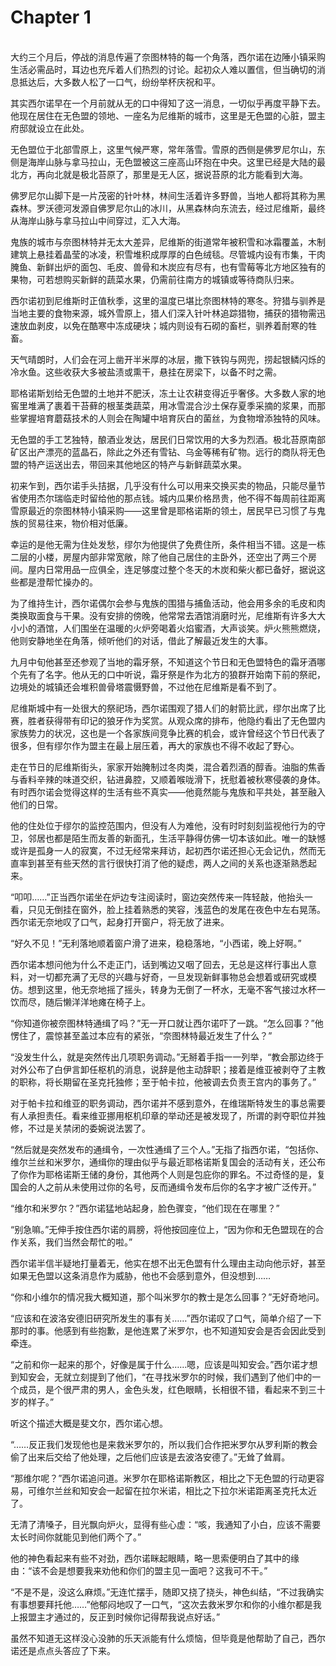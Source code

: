 # Chapter 1

<br>
大约三个月后，停战的消息传遍了奈图林特的每一个角落，西尔诺在边陲小镇采购生活必需品时，耳边也充斥着人们热烈的讨论。起初众人难以置信，但当确切的消息抵达后，大多数人松了一口气，纷纷举杯庆祝和平。

其实西尔诺早在一个月前就从无的口中得知了这一消息，一切似乎再度平静下去。他现在居住在无色盟的领地、一座名为尼维斯的城市，这里是无色盟的心脏，盟主府邸就设立在此处。

无色盟位于北部雪原上，这里气候严寒，常年落雪。雪原的西侧是佛罗尼尔山，东侧是海岸山脉与拿马拉山，无色盟被这三座高山环抱在中央。这里已经是大陆的最北方，再向北就是极北苔原了，那里是无人区，据说苔原的北方能看到大海。

佛罗尼尔山脚下是一片茂密的针叶林，林间生活着许多野兽，当地人都将其称为黑森林。罗沃德河发源自佛罗尼尔山的冰川，从黑森林向东流去，经过尼维斯，最终从海岸山脉与拿马拉山中间穿过，汇入大海。

鬼族的城市与奈图林特并无太大差异，尼维斯的街道常年被积雪和冰霜覆盖，木制建筑上悬挂着晶莹的冰凌，积雪堆积成厚厚的白色绒毯。尽管城内设有市集，干肉腌鱼、新鲜出炉的面包、毛皮、兽骨和木炭应有尽有，也有雪莓等北方地区独有的果物，可若想购买新鲜的蔬菜水果，仍需前往南方的城镇或等待商队归来。

西尔诺初到尼维斯时正值秋季，这里的温度已堪比奈图林特的寒冬。狩猎与驯养是当地主要的食物来源，城外雪原上，猎人们深入针叶林追踪猎物，捕获的猎物需迅速放血剥皮，以免在酷寒中冻成硬块；城内则设有石砌的畜栏，驯养着耐寒的牲畜。

天气晴朗时，人们会在河上凿开半米厚的冰层，撒下铁钩与网兜，捞起银鳞闪烁的冷水鱼。这些收获大多被盐渍或熏干，悬挂在房梁下，以备不时之需。

耶格诺斯划给无色盟的土地并不肥沃，冻土让农耕变得近乎奢侈。大多数人家的地窖里堆满了裹着干苔藓的根茎类蔬菜，用冰雪混合沙土保存夏季采摘的浆果，而那些掌握培育蘑菇技术的人则会在陶罐中培育灰白的菌丝，为食物增添独特的风味。

无色盟的手工艺独特，酿酒业发达，居民们日常饮用的大多为烈酒。极北苔原南部矿区出产漂亮的蓝晶石，除此之外还有雪钻、乌金等稀有矿物。远行的商队将无色盟的特产运送出去，带回来其他地区的特产与新鲜蔬菜水果。

初来乍到，西尔诺手头拮据，几乎没有什么可以用来交换买卖的物品，只能尽量节省使用杰尔瑞临走时留给他的那点钱。城内瓜果价格昂贵，他不得不每周前往距离雪原最近的奈图林特小镇采购——这里曾是耶格诺斯的领土，居民早已习惯了与鬼族的贸易往来，物价相对低廉。

幸运的是他无需为住处发愁，缪尔为他提供了免费住所，条件相当不错。这是一栋二层的小楼，房屋内部非常宽敞，除了他自己居住的主卧外，还空出了两三个房间。屋内日常用品一应俱全，连足够度过整个冬天的木炭和柴火都已备好，据说这些都是澄帮忙操办的。

为了维持生计，西尔诺偶尔会参与鬼族的围猎与捕鱼活动，他会用多余的毛皮和肉类换取面食与干果。没有安排的傍晚，他常常去酒馆消磨时光，尼维斯有许多大大小小的酒馆，人们围坐在温暖的火炉旁喝着火焰蜜酒，大声谈笑。炉火熊熊燃烧，他则安静地坐在角落，倾听他们的对话，借此了解最近发生的大事。

九月中旬他甚至还参观了当地的霜牙祭，不知道这个节日和无色盟特色的霜牙酒哪个先有了名字。他从无的口中听说，霜牙祭是作为北方的狼群开始南下前的祭祀，边境处的城镇还会堆积兽骨塔震慑野兽，不过他在尼维斯是看不到了。

尼维斯城中有一处很大的祭祀场，西尔诺围观了猎人们的射箭比武，缪尔出席了比赛，胜者获得带有印记的狼牙作为奖赏。从观众席的排布，他隐约看出了无色盟内家族势力的状况，这也是一个各家族间竞争比赛的机会，或许曾经这个节日代表了很多，但有缪尔作为盟主在最上层压着，再大的家族也不得不收起了野心。

走在节日的尼维斯街头，家家开始腌制过冬肉类，混合着烈酒的醇香。油脂的焦香与香料辛辣的味道交织，钻进鼻腔，又顺着喉咙滑下，抚慰着被秋寒侵袭的身体。有时西尔诺会觉得这样的生活有些不真实——他竟然能与鬼族和平共处，甚至融入他们的日常。

他的住处位于缪尔的监控范围内，但没有人为难他，没有时时刻刻监视他行为的守卫，邻居也都是陌生而友善的新面孔，生活平静得仿佛一切本该如此。唯一的缺憾或许是孤身一人的寂寞，不过无经常来拜访，起初西尔诺还担心无会记仇，然而无直率到甚至有些天然的言行很快打消了他的疑虑，两人之间的关系也逐渐熟悉起来。

“叩叩……”正当西尔诺坐在炉边专注阅读时，窗边突然传来一阵轻敲，他抬头一看，只见无倒挂在窗外，脸上挂着熟悉的笑容，浅蓝色的发尾在夜色中左右晃荡。西尔诺无奈地叹了口气，起身打开窗户，将无放了进来。

“好久不见！”无利落地顺着窗户滑了进来，稳稳落地，“小西诺，晚上好啊。”

西尔诺本想问他为什么不走正门，话到嘴边又咽了回去，无总是这样行事出人意料，对一切都充满了无尽的兴趣与好奇，一旦发现新鲜事物总会想着或研究或模仿。想到这里，他无奈地摇了摇头，转身为无倒了一杯水，无毫不客气接过水杯一饮而尽，随后懒洋洋地瘫在椅子上。

“你知道你被奈图林特通缉了吗？”无一开口就让西尔诺吓了一跳。“怎么回事？”他愣住了，震惊甚至盖过本应有的紧张，“奈图林特最近发生了什么？”

“没发生什么，就是突然传出几项职务调动。”无掰着手指一一列举，“教会那边终于对外公布了白伊言卸任枢机的消息，说辞是他主动辞职；接着是维亚被剥夺了主教的职称，将长期留在圣克托独修；至于帕卡拉，他被调去负责王宫内的事务了。”

对于帕卡拉和维亚的职务调动，西尔诺并不感到意外，在维瑞斯特发生的事总需要有人承担责任。看来维亚挪用枢机印章的举动还是被发现了，所谓的剥夺职位并独修，不过是关禁闭的委婉说法罢了。

“然后就是突然发布的通缉令，一次性通缉了三个人。”无指了指西尔诺，“包括你、维尔兰丝和米罗尔，通缉你的理由似乎与最近耶格诺斯复国会的活动有关，还公布了你作为耶格诺斯王储的身份，其他两个人则是包庇你的罪名。不过奇怪的是，复国会的人之前从未使用过你的名号，反而通缉令发布后你的名字才被广泛传开。”

“维尔和米罗尔？”西尔诺猛地站起身，脸色骤变，“他们现在在哪里？”

“别急嘛。”无伸手按住西尔诺的肩膀，将他按回座位上，“因为你和无色盟现在的合作关系，我们当然会帮忙的啦。”

西尔诺半信半疑地打量着无，他实在想不出无色盟有什么理由主动向他示好，甚至如果无色盟以这条消息作为威胁，他也不会感到意外，但没想到……

“你和小维尔的情况我大概知道，那个叫米罗尔的教士是怎么回事？”无好奇地问。

“应该和在波洛安德旧研究所发生的事有关……”西尔诺叹了口气，简单介绍了一下那时的事。他感到有些抱歉，是他连累了米罗尔，也不知道知安会是否会因此受到牵连。

“之前和你一起来的那个，好像是属于什么……嗯，应该是叫知安会。”西尔诺才想到知安会，无就立刻提到了他们，“在寻找米罗尔的时候，我们遇到了他们中的一个成员，是个很严肃的男人，金色头发，红色眼睛，长相很不错，看起来不到三十岁的样子。”

听这个描述大概是斐文尔，西尔诺心想。

“……反正我们发现他也是来救米罗尔的，所以我们合作把米罗尔从罗利斯的教会偷了出来后交给了他处理，之后他们应该是去波洛安德了。”无耸了耸肩。

“那维尔呢？”西尔诺追问道。米罗尔在耶格诺斯教区，相比之下无色盟的行动更容易，可维尔兰丝和知安会一起留在拉尔米诺，相比之下拉尔米诺距离圣克托太近了。

无清了清嗓子，目光飘向炉火，显得有些心虚：“咳，我通知了小白，应该不需要太长时间你就能见到他们两个了。”

他的神色看起来有些不对劲，西尔诺眯起眼睛，略一思索便明白了其中的缘由：“该不会是想要我来劝他和你们的盟主见一面吧？这我可不干。”

“不是不是，没这么麻烦。”无连忙摆手，随即又挠了挠头，神色纠结，“不过我确实有事想要拜托他……”他郁闷地叹了一口气，“这次去救米罗尔和你的小维尔都是我上报盟主才通过的，反正到时候你记得帮我说点好话。”

虽然不知道无这样没心没肺的乐天派能有什么烦恼，但毕竟是他帮助了自己，西尔诺还是点点头答应了下来。
